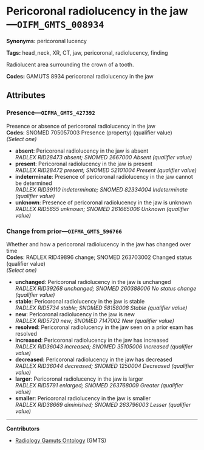 # Pericoronal radiolucency in the jaw—`OIFM_GMTS_008934`

**Synonyms:** pericoronal lucency

**Tags:** head_neck, XR, CT, jaw, pericoronal, radiolucency, finding

Radiolucent area surrounding the crown of a tooth.

**Codes:** GAMUTS 8934 pericoronal radiolucency in the jaw

## Attributes

### Presence—`OIFMA_GMTS_427392`

Presence or absence of pericoronal radiolucency in the jaw  
**Codes**: SNOMED 705057003 Presence (property) (qualifier value)  
*(Select one)*

- **absent**: Pericoronal radiolucency in the jaw is absent  
_RADLEX RID28473 absent; SNOMED 2667000 Absent (qualifier value)_
- **present**: Pericoronal radiolucency in the jaw is present  
_RADLEX RID28472 present; SNOMED 52101004 Present (qualifier value)_
- **indeterminate**: Presence of pericoronal radiolucency in the jaw cannot be determined  
_RADLEX RID39110 indeterminate; SNOMED 82334004 Indeterminate (qualifier value)_
- **unknown**: Presence of pericoronal radiolucency in the jaw is unknown  
_RADLEX RID5655 unknown; SNOMED 261665006 Unknown (qualifier value)_

### Change from prior—`OIFMA_GMTS_596766`

Whether and how a pericoronal radiolucency in the jaw has changed over time  
**Codes**: RADLEX RID49896 change; SNOMED 263703002 Changed status (qualifier value)  
*(Select one)*

- **unchanged**: Pericoronal radiolucency in the jaw is unchanged  
_RADLEX RID39268 unchanged; SNOMED 260388006 No status change (qualifier value)_
- **stable**: Pericoronal radiolucency in the jaw is stable  
_RADLEX RID5734 stable; SNOMED 58158008 Stable (qualifier value)_
- **new**: Pericoronal radiolucency in the jaw is new  
_RADLEX RID5720 new; SNOMED 7147002 New (qualifier value)_
- **resolved**: Pericoronal radiolucency in the jaw seen on a prior exam has resolved  
- **increased**: Pericoronal radiolucency in the jaw has increased  
_RADLEX RID36043 increased; SNOMED 35105006 Increased (qualifier value)_
- **decreased**: Pericoronal radiolucency in the jaw has decreased  
_RADLEX RID36044 decreased; SNOMED 1250004 Decreased (qualifier value)_
- **larger**: Pericoronal radiolucency in the jaw is larger  
_RADLEX RID5791 enlarged; SNOMED 263768009 Greater (qualifier value)_
- **smaller**: Pericoronal radiolucency in the jaw is smaller  
_RADLEX RID38669 diminished; SNOMED 263796003 Lesser (qualifier value)_

---

**Contributors**

- [Radiology Gamuts Ontology](https://gamuts.net/) (GMTS)